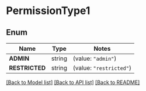 # PermissionType1

## Enum

Name | Type | Notes
------------ | ------------- | -------------
**ADMIN** | string | (value: `"admin"`)
**RESTRICTED** | string | (value: `"restricted"`)


[[Back to Model list]](../README.md#documentation-for-models) [[Back to API list]](../README.md#documentation-for-api-endpoints) [[Back to README]](../README.md)


